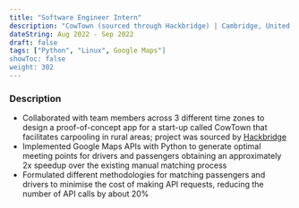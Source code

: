 ```yaml
---
title: "Software Engineer Intern"
description: "CowTown (sourced through Hackbridge) | Cambridge, United Kingdom"
dateString: Aug 2022 - Sep 2022
draft: false
tags: ["Python", "Linux", Google Maps"]
showToc: false
weight: 302
--- 
```


### Description

- Collaborated with team members across 3 different time zones to design a proof-of-concept app for a start-up called CowTown that facilitates carpooling in rural areas; project was sourced by [Hackbridge](https://www.hackbridge.io/)
- Implemented Google Maps APIs with Python to generate optimal meeting points for drivers and passengers obtaining an approximately 2x speedup over the existing manual matching process 
- Formulated different methodologies for matching passengers and drivers to minimise the cost of making API requests, reducing the number of API calls by about 20\%

